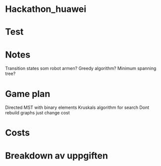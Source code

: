 # Hackathon_huawei
# Test



# Notes
Transition states som robot armen?
Greedy algorithm? Minimum spanning tree?

# Game plan
Directed MST with binary elements
Kruskals algorithm for search
Dont rebuild graphs just change cost

# Costs


# Breakdown av uppgiften